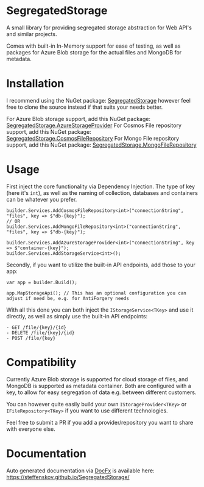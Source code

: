 # SegregatedStorage

A small library for providing segregated storage abstraction for Web API's and similar projects.

Comes with built-in In-Memory support for ease of testing, as well as packages for Azure Blob storage for the actual
files and MongoDB for metadata.

# Installation

I recommend using the NuGet package: [SegregatedStorage](https://www.nuget.org/packages/SegregatedStorage) however feel
free to clone the source instead if that suits your needs
better.

For Azure Blob storage support, add this NuGet
package: [SegregatedStorage.AzureStorageProvider](https://www.nuget.org/packages/SegregatedStorage.AzureStorageProvider)
For Cosmos File repository support, add this NuGet
package: [SegregatedStorage.CosmosFileRepository](https://www.nuget.org/packages/SegregatedStorage.CosmosFileRepository)
For Mongo File repository support, add this NuGet
package: [SegregatedStorage.MongoFileRepository](https://www.nuget.org/packages/SegregatedStorage.MongoFileRepository)

# Usage

First inject the core functionality via Dependency Injection.
The type of key (here it's `int`), as well as the naming of collection, databases and containers can be whatever you
prefer.

```
builder.Services.AddCosmosFileRepository<int>("connectionString", "files", key => $"db-{key}");
// OR
builder.Services.AddMongoFileRepository<int>("connectionString", "files", key => $"db-{key}");

builder.Services.AddAzureStorageProvider<int>("connectionString", key => $"container-{key}");
builder.Services.AddStorageService<int>();
```

Secondly, if you want to utilize the built-in API endpoints, add those to your app:

```
var app = builder.Build();

app.MapStorageApi(); // This has an optional configuration you can adjust if need be, e.g. for AntiForgery needs
```

With all this done you can both inject the `IStorageService<TKey>` and use it directly, as well as simply use the
built-in API endpoints:

```~~~~
- GET /file/{key}/{id}
- DELETE /file/{key}/{id}
- POST /file/{key}
```

# Compatibility

Currently Azure Blob storage is supported for cloud storage of files, and MongoDB is supported as metadata container.
Both are configured with a key, to allow for easy segregation of data e.g. between different customers.

You can however quite easily build your own `IStorageProvider<TKey>` or `IFileRepository<TKey>` if you want to use
different technologies.

Feel free to submit a PR if you add a provider/repository you want to share with everyone else.

# Documentation

Auto generated documentation via [DocFx](https://github.com/dotnet/docfx) is available
here: https://steffenskov.github.io/SegregatedStorage/